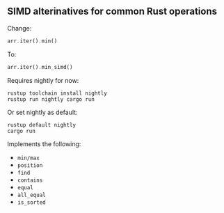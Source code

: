 ##  SIMD alterinatives for common Rust operations

Change:
```Rust
arr.iter().min()
```
To:
```Rust
arr.iter().min_simd()
```

Requires nightly for now:
```
rustup toolchain install nightly
rustup run nightly cargo run
```
Or set nightly as default: 
```
rustup default nightly
cargo run
```

Implements the following:

- ```min/max```
- ```position```
- ```find```
- ```contains```
- ```equal```
- ```all_equal```
- ```is_sorted```







